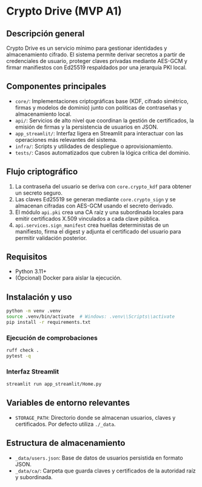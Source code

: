 # Crypto Drive (MVP A1)

## Descripción general
Crypto Drive es un servicio mínimo para gestionar identidades y almacenamiento cifrado. El
sistema permite derivar secretos a partir de credenciales de usuario, proteger claves privadas
mediante AES-GCM y firmar manifiestos con Ed25519 respaldados por una jerarquía PKI local.

## Componentes principales
- `core/`: Implementaciones criptográficas base (KDF, cifrado simétrico, firmas y modelos de
  dominio) junto con políticas de contraseñas y almacenamiento local.
- `api/`: Servicios de alto nivel que coordinan la gestión de certificados, la emisión de firmas y
  la persistencia de usuarios en JSON.
- `app_streamlit/`: Interfaz ligera en Streamlit para interactuar con las operaciones más
  relevantes del sistema.
- `infra/`: Scripts y utilidades de despliegue o aprovisionamiento.
- `tests/`: Casos automatizados que cubren la lógica crítica del dominio.

## Flujo criptográfico
1. La contraseña del usuario se deriva con `core.crypto_kdf` para obtener un secreto seguro.
2. Las claves Ed25519 se generan mediante `core.crypto_sign` y se almacenan cifradas con
   AES-GCM usando el secreto derivado.
3. El módulo `api.pki` crea una CA raíz y una subordinada locales para emitir certificados X.509
   vinculados a cada clave pública.
4. `api.services.sign_manifest` crea huellas deterministas de un manifiesto, firma el digest y
   adjunta el certificado del usuario para permitir validación posterior.

## Requisitos
- Python 3.11+
- (Opcional) Docker para aislar la ejecución.

## Instalación y uso
```bash
python -m venv .venv
source .venv/bin/activate  # Windows: .venv\\Scripts\\activate
pip install -r requirements.txt
```

### Ejecución de comprobaciones
```bash
ruff check .
pytest -q
```

### Interfaz Streamlit
```bash
streamlit run app_streamlit/Home.py
```

## Variables de entorno relevantes
- `STORAGE_PATH`: Directorio donde se almacenan usuarios, claves y certificados. Por defecto
  utiliza `./_data`.

## Estructura de almacenamiento
- `_data/users.json`: Base de datos de usuarios persistida en formato JSON.
- `_data/ca/`: Carpeta que guarda claves y certificados de la autoridad raíz y subordinada.
